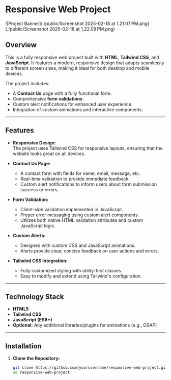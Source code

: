 # Responsive Web Project

![Project Banner](./public/Screenshot 2025-02-18 at 1.21.07 PM.png)
(./public/Screenshot 2025-02-18 at 1.22.09 PM.png)

## Overview

This is a fully responsive web project built with **HTML**, **Tailwind CSS**, and **JavaScript**. It features a modern, responsive design that adapts seamlessly to different screen sizes, making it ideal for both desktop and mobile devices.

The project includes:
- A **Contact Us** page with a fully functional form.
- Comprehensive **form validations**.
- Custom alert notifications for enhanced user experience.
- Integration of custom animations and interactive components.

---

## Features

- **Responsive Design:**  
  The project uses Tailwind CSS for responsive layouts, ensuring that the website looks great on all devices.

- **Contact Us Page:**  
  - A contact form with fields for name, email, message, etc.
  - Real-time validation to provide immediate feedback.
  - Custom alert notifications to inform users about form submission success or errors.

- **Form Validation:**  
  - Client-side validation implemented in JavaScript.
  - Proper error messaging using custom alert components.
  - Utilizes both native HTML validation attributes and custom JavaScript logic.

- **Custom Alerts:**  
  - Designed with custom CSS and JavaScript animations.
  - Alerts provide clear, concise feedback on user actions and errors.

- **Tailwind CSS Integration:**  
  - Fully customized styling with utility-first classes.
  - Easy to modify and extend using Tailwind's configuration.

---

## Technology Stack

- **HTML5**
- **Tailwind CSS**
- **JavaScript (ES6+)**
- **Optional:** Any additional libraries/plugins for animations (e.g., GSAP)

---

## Installation

1. **Clone the Repository:**

   ```bash
   git clone https://github.com/yourusername/responsive-web-project.git
   cd responsive-web-project
